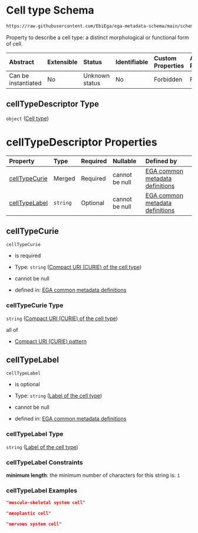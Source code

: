 # Cell type Schema

```txt
https://raw.githubusercontent.com/EbiEga/ega-metadata-schema/main/schemas/EGA.common-definitions.json#/definitions/cellTypeDescriptor
```

Property to describe a cell type: a distinct morphological or functional form of cell.

| Abstract            | Extensible | Status         | Identifiable | Custom Properties | Additional Properties | Access Restrictions | Defined In                                                                                           |
| :------------------ | :--------- | :------------- | :----------- | :---------------- | :-------------------- | :------------------ | :--------------------------------------------------------------------------------------------------- |
| Can be instantiated | No         | Unknown status | No           | Forbidden         | Forbidden             | none                | [EGA.common-definitions.json\*](../../../schemas/EGA.common-definitions.json "open original schema") |

## cellTypeDescriptor Type

`object` ([Cell type](ega-12-definitions-cell-type.md))

# cellTypeDescriptor Properties

| Property                        | Type     | Required | Nullable       | Defined by                                                                                                                                                                                                                                                                        |
| :------------------------------ | :------- | :------- | :------------- | :-------------------------------------------------------------------------------------------------------------------------------------------------------------------------------------------------------------------------------------------------------------------------------- |
| [cellTypeCurie](#celltypecurie) | Merged   | Required | cannot be null | [EGA common metadata definitions](ega-12-definitions-cell-type-properties-compact-uri-curie-of-the-cell-type.md "https://raw.githubusercontent.com/EbiEga/ega-metadata-schema/main/schemas/EGA.common-definitions.json#/definitions/cellTypeDescriptor/properties/cellTypeCurie") |
| [cellTypeLabel](#celltypelabel) | `string` | Optional | cannot be null | [EGA common metadata definitions](ega-12-definitions-cell-type-properties-label-of-the-cell-type.md "https://raw.githubusercontent.com/EbiEga/ega-metadata-schema/main/schemas/EGA.common-definitions.json#/definitions/cellTypeDescriptor/properties/cellTypeLabel")             |

## cellTypeCurie



`cellTypeCurie`

*   is required

*   Type: `string` ([Compact URI (CURIE) of the cell type](ega-12-definitions-cell-type-properties-compact-uri-curie-of-the-cell-type.md))

*   cannot be null

*   defined in: [EGA common metadata definitions](ega-12-definitions-cell-type-properties-compact-uri-curie-of-the-cell-type.md "https://raw.githubusercontent.com/EbiEga/ega-metadata-schema/main/schemas/EGA.common-definitions.json#/definitions/cellTypeDescriptor/properties/cellTypeCurie")

### cellTypeCurie Type

`string` ([Compact URI (CURIE) of the cell type](ega-12-definitions-cell-type-properties-compact-uri-curie-of-the-cell-type.md))

all of

*   [Compact URI (CURIE) pattern](ega-12-definitions-compact-uri-curie-pattern.md "check type definition")

## cellTypeLabel



`cellTypeLabel`

*   is optional

*   Type: `string` ([Label of the cell type](ega-12-definitions-cell-type-properties-label-of-the-cell-type.md))

*   cannot be null

*   defined in: [EGA common metadata definitions](ega-12-definitions-cell-type-properties-label-of-the-cell-type.md "https://raw.githubusercontent.com/EbiEga/ega-metadata-schema/main/schemas/EGA.common-definitions.json#/definitions/cellTypeDescriptor/properties/cellTypeLabel")

### cellTypeLabel Type

`string` ([Label of the cell type](ega-12-definitions-cell-type-properties-label-of-the-cell-type.md))

### cellTypeLabel Constraints

**minimum length**: the minimum number of characters for this string is: `1`

### cellTypeLabel Examples

```json
"musculo-skeletal system cell"
```

```json
"neoplastic cell"
```

```json
"nervous system cell"
```
